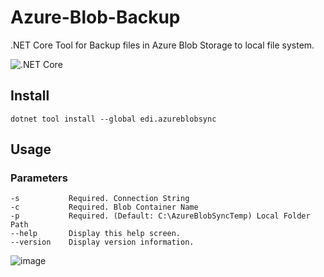 # Azure-Blob-Backup
.NET Core Tool for Backup files in Azure Blob Storage to local file system.

![.NET Core](https://github.com/EdiWang/Azure-Blob-Backup/workflows/.NET%20Core/badge.svg)

## Install

```
dotnet tool install --global edi.azureblobsync
```

## Usage

### Parameters

```
-s           Required. Connection String
-c           Required. Blob Container Name
-p           Required. (Default: C:\AzureBlobSyncTemp) Local Folder Path
--help       Display this help screen.
--version    Display version information.
```

![image](https://raw.githubusercontent.com/EdiWang/Azure-Blob-Backup/master/screenshots/sc1.png)
